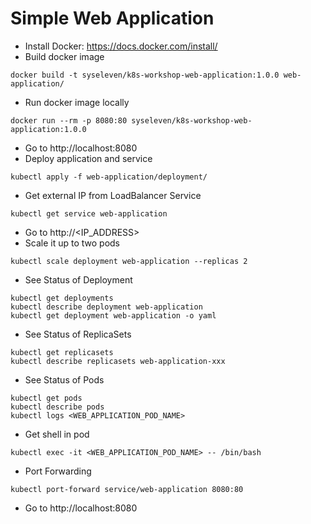 # Simple Web Application

* Install Docker: https://docs.docker.com/install/
* Build docker image

```shell
docker build -t syseleven/k8s-workshop-web-application:1.0.0 web-application/
```

* Run docker image locally

```shell
docker run --rm -p 8080:80 syseleven/k8s-workshop-web-application:1.0.0
```

* Go to http://localhost:8080
* Deploy application and service

```shell
kubectl apply -f web-application/deployment/
```

* Get external IP from LoadBalancer Service

```shell
kubectl get service web-application
```

* Go to http://<IP_ADDRESS>
* Scale it up to two pods

```shell
kubectl scale deployment web-application --replicas 2
```

* See Status of Deployment

```shell
kubectl get deployments
kubectl describe deployment web-application
kubectl get deployment web-application -o yaml
```

* See Status of ReplicaSets

```shell
kubectl get replicasets
kubectl describe replicasets web-application-xxx
```

* See Status of Pods

```shell
kubectl get pods
kubectl describe pods
kubectl logs <WEB_APPLICATION_POD_NAME>
```

* Get shell in pod

```shell
kubectl exec -it <WEB_APPLICATION_POD_NAME> -- /bin/bash
```

* Port Forwarding

```shell
kubectl port-forward service/web-application 8080:80
```

* Go to http://localhost:8080
